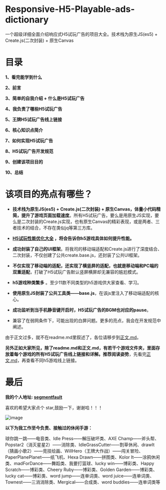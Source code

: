 # Responsive-H5-Playable-ads-dictionary
一个超级详细全面介绍响应式H5试玩广告的项目大全。技术栈为原生JS(es5) + Create.js(二次封装) + 原生Canvas

# 目录

**1、看完能学到什么**

**2、前言**

**3、简单的自我介绍 + 什么是H5试玩广告**

**4、我负责了哪些H5试玩广告**

**5、王牌H5试玩广告线上链接**

**6、核心知识点简介**

**7、如何实现H5试玩广告**

**8、H5试玩广告开发规范**

**9、创建该项目目的**

**10、总结**

# 该项目的亮点有哪些？

- **技术栈为原生JS(es5) + Create.js(二次封装) + 原生Canvas，体量小代码精简，提升了游戏页面加载速度**。所有H5试玩广告，要么是用原生JS实现，要么是二次封装的Create.js实现，也有原生Canvas的精彩表现，或是两者、三者技术的结合，不存在类似jq等第三方库。

- **[H5试玩性能优化大全](https://github.com/WckY/Playable-ads/blob/master/H5%E8%AF%95%E7%8E%A9%E6%80%A7%E8%83%BD%E4%BC%98%E5%8C%96%E5%A4%A7%E5%85%A8.md) ，将会告诉你h5游戏具体如何提升性能。**

- **成功封装了自己的UI框架**。将我司的移动端适配和Create.js进行了深度结合、二次封装，不仅创建了公共create.base.js，还封装了公共UI框架。

- **不仅实现了移动端的适配，还实现了横竖屏的适配，也就是移动端和PC端的双重适配**，打破了H5试玩广告默认竖屏横屏却无兼容的尴尬模式。

- **h5游戏种类繁多** 。至少11款不同类型的h5游戏供大家查看、学习。

- **使用原生JS封装了公共工具类——base.js**，在该js里注入了移动端适配的核心。

- **成功监听到当手机静音键开启时，H5试玩广告的BGM也对应的pause**。

- 兼容了在弱网条件下，可能出现的白屏问题。更多的亮点，我会在开发规范中阐述。

由于正文过多，就不在readme.md里叙述了，各位请移步到[正文.md](https://github.com/WckY/Responsive-h5-game-dictionary/blob/master/%E6%AD%A3%E6%96%87.md)。

**另外正如大家所见，除了readme.md和正文.md，有若干个游戏文件夹，里面存放着每个游戏的所有H5试玩广告线上链接和详解。推荐阅读姿势**，先看完[正文.md](https://github.com/WckY/Responsive-h5-game-dictionary/blob/master/%E6%AD%A3%E6%96%87.md)，再查看不同h5游戏线上链接。

# 最后

**我的个人地址: [segmentfault](https://segmentfault.com/u/wcky/articles)**

喜欢的希望大家点个 star,鼓励一下，谢谢哈！！！

![image](https://github.com/WckY/Responsive-h5-game-dictionary/blob/master/Popstar%E6%B6%88%E7%81%AD%E6%98%9F%E6%98%9F/popstar.png)

**以下为我工作至今负责、接触过的休闲手游：**

球你跳一跳——电音类、Idle Press——解压破坏类、AXE Champ——斧头帮、Popstar2（消灭星星2）——消除类、IdleGrassCutter——割草休闲、drawIt（猜画小歌2）——竞技绘画、WillHero（王牌大作战）——闯关冒险、PaperPlanePlanet——纸飞机、Hexa Drawn——拼图类、Kolor It——涂鸦休闲类、madForDance——舞蹈类、我要打篮球、lucky win——博彩类、Happy Scratch——博彩类、Cheery Ruby——博彩类、Golden Garden——博彩类、lucky cat——博彩类、word jump——连单词类、word juice——连单词类、Townest——三消消除类、Mergical——合成类、word buddies——连单词类等
